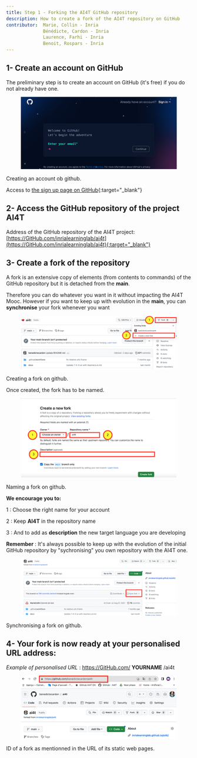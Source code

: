 ```yaml
---
title: Step 1 - Forking the AI4T GitHub repository
description: How to create a fork of the AI4T repository on GitHub
contributor:  Marie, Collin - Inria
              Bénédicte, Cardon - Inria
              Laurence, Farhi - Inria
              Benoit, Rospars - Inria
---
```


## 1- Create an account on GitHub

The preliminary step is to create an account on GitHub (it's free) if you do not already have one.

<figure class="image-frame">
    <img src="images/3.1-creating-account-on-gihtub.png" alt="Creating an account on GitHub - screen caption of GitHub.">
</figure>
<figcaption>Creating an account ob github.</figcaption>

Access to [the sign up page on GitHub](https://github.com/signup){:target="_blank"}

## 2- Access the GitHub repository of the project AI4T

Address of the GitHub repository of the AI4T project: [https://GitHub.com/inrialearninglab/ai4t](https://GitHub.com/inrialearninglab/ai4t){:target="_blank"}

## 3- Create a **fork** of the repository

A fork is an extensive copy of elements (from contents to commands) of
the GitHub repository but it is detached from the **main**.

Therefore you can do whatever you want in it without impacting the AI4T Mooc.
However if you want to keep up with evolution in the **main**, you can **synchronise** your fork whenever you want

<figure class="image-frame">
    <img src="images/3.1-creating-a-fork-on-gihtub.png" alt="Creating an fork on GitHub - screen caption of GitHub">
</figure>
<figcaption>Creating a fork on github.</figcaption>

Once created, the fork has to be named.

<figure class="image-frame">
    <img src="images/3.1-naming-a-fork-on-GitHub.png" alt="Naming a fork on GitHub - screen caption of GitHub">
</figure>
<figcaption>Naming a fork on github.</figcaption>



**We encourage you to:**

1 : Choose the right name for your account

2 : Keep **AI4T** in the repository name

3 : And to add as **description** the new target language you are
developing

**Remember** : It's always possible to keep up with the evolution of the initial GitHub repository by "sychronising" you own repository with the AI4T one.
<figure class="image-frame">
    <img src="images/3.1-synchronising-a-fork-on-GitHub.png" alt="Synchronising a fork on GitHub">
</figure>
<figcaption>Synchronising a fork on github.</figcaption>


## 4- Your fork is now ready at your personalised URL address:

*Example of personalised URL* : https://GitHub.com/ **YOURNAME** /ai4t

<figure class="image-frame">
    <img src="images/3.1-ID-of-a-fork-on-GitHub.png" alt="ID a fork on GitHub as mentionned in the URL of its static web pages- screen caption of GitHub">
</figure>
<figcaption>ID of a fork as mentionned in the URL of its static web pages.</figcaption>
